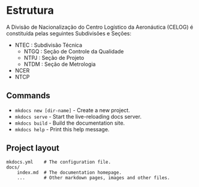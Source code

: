 # Estrutura

A Divisão de Nacionalização do Centro Logístico da Aeronáutica (CELOG) é constituída pelas seguintes Subdivisões e Seções:

- NTEC : Subdivisão Técnica
    - NTGQ : Seção de Controle da Qualidade
    - NTPJ : Seção de Projeto
    - NTDM : Seção de Metrologia
- NCER
- NTCP


## Commands

* `mkdocs new [dir-name]` - Create a new project.
* `mkdocs serve` - Start the live-reloading docs server.
* `mkdocs build` - Build the documentation site.
* `mkdocs help` - Print this help message.

## Project layout

    mkdocs.yml    # The configuration file.
    docs/
        index.md  # The documentation homepage.
        ...       # Other markdown pages, images and other files.
